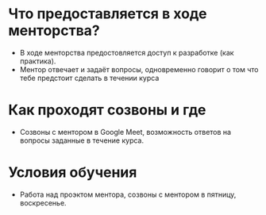 # Что предоставляется в ходе менторства?
* В ходе менторства предостовляется доступ к разработке (как практика).
* Ментор отвечает и задаёт вопросы, одновременно говорит о том что тебе предстоит сделать в течении курса
# Как проходят созвоны и где
* Созвоны с ментором в Google Meet, возможность ответов на вопросы заданные в течение курса.
# Условия обучения
* Работа над проэктом ментора, созвоны с ментором в пятницу, воскресенье.

